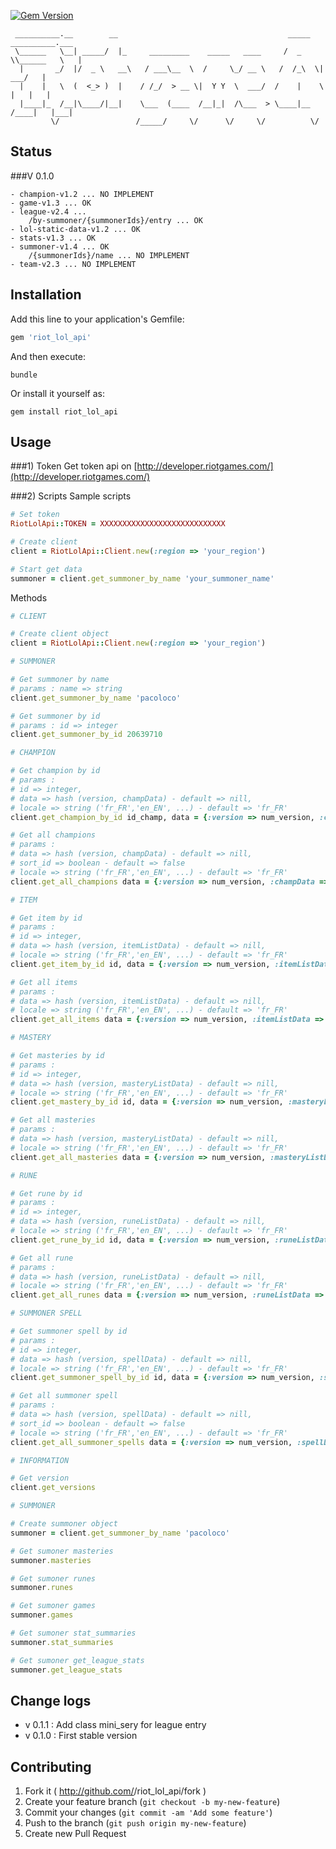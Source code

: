 [![Gem Version](https://badge.fury.io/rb/riot_lol_api.svg)](http://badge.fury.io/rb/riot_lol_api)

```
 __________.__        __                                      _____ __________.___ 
 \______   \__| _____/  |_     _________    _____   ____     /  _  \\______   \   |
  |       _/  |/  _ \   __\   / ___\__  \  /     \_/ __ \   /  /_\  \|     ___/   |
  |    |   \  (  <_> )  |    / /_/  > __ \|  Y Y  \  ___/  /    |    \    |   |   |
  |____|_  /__|\____/|__|    \___  (____  /__|_|  /\___  > \____|__  /____|   |___|
         \/                 /_____/     \/      \/     \/          \/              
```

## Status 

###V 0.1.0

```
- champion-v1.2 ... NO IMPLEMENT
- game-v1.3 ... OK
- league-v2.4 ... 
	/by-summoner/{summonerIds}/entry ... OK
- lol-static-data-v1.2 ... OK
- stats-v1.3 ... OK
- summoner-v1.4 ... OK
	/{summonerIds}/name ... NO IMPLEMENT
- team-v2.3 ... NO IMPLEMENT
```

## Installation

Add this line to your application's Gemfile:
```ruby
gem 'riot_lol_api'
```

And then execute:
```shell
bundle
```

Or install it yourself as:
```shell
gem install riot_lol_api
```

## Usage
###1) Token
Get token api on [http://developer.riotgames.com/](http://developer.riotgames.com/)

###2) Scripts
Sample scripts
```ruby
# Set token
RiotLolApi::TOKEN = XXXXXXXXXXXXXXXXXXXXXXXXXXXX

# Create client
client = RiotLolApi::Client.new(:region => 'your_region')

# Start get data
summoner = client.get_summoner_by_name 'your_summoner_name'

```

Methods
```ruby
# CLIENT

# Create client object
client = RiotLolApi::Client.new(:region => 'your_region')

# SUMMONER

# Get summoner by name
# params : name => string
client.get_summoner_by_name 'pacoloco'

# Get summoner by id
# params : id => integer
client.get_summoner_by_id 20639710

# CHAMPION

# Get champion by id
# params : 
# id => integer, 
# data => hash (version, champData) - default => nill, 
# locale => string ('fr_FR','en_EN', ...) - default => 'fr_FR'
client.get_champion_by_id id_champ, data = {:version => num_version, :champData => 'all'}, locale = 'fr_FR'

# Get all champions
# params :
# data => hash (version, champData) - default => nill, 
# sort_id => boolean - default => false
# locale => string ('fr_FR','en_EN', ...) - default => 'fr_FR'
client.get_all_champions data = {:version => num_version, :champData => 'all'}, sort_id = 'false', locale = 'fr_FR'

# ITEM

# Get item by id
# params :
# id => integer, 
# data => hash (version, itemListData) - default => nill,
# locale => string ('fr_FR','en_EN', ...) - default => 'fr_FR'
client.get_item_by_id id, data = {:version => num_version, :itemListData => 'all'}, locale = 'fr_FR'

# Get all items
# params :
# data => hash (version, itemListData) - default => nill, 
# locale => string ('fr_FR','en_EN', ...) - default => 'fr_FR'
client.get_all_items data = {:version => num_version, :itemListData => 'all'}, locale = 'fr_FR'

# MASTERY

# Get masteries by id
# params :
# id => integer, 
# data => hash (version, masteryListData) - default => nill, 
# locale => string ('fr_FR','en_EN', ...) - default => 'fr_FR'
client.get_mastery_by_id id, data = {:version => num_version, :masteryListData => 'all'}, locale = 'fr_FR'

# Get all masteries
# params :
# data => hash (version, masteryListData) - default => nill, 
# locale => string ('fr_FR','en_EN', ...) - default => 'fr_FR'
client.get_all_masteries data = {:version => num_version, :masteryListData => 'all'}, locale = 'fr_FR'

# RUNE

# Get rune by id
# params :
# id => integer, 
# data => hash (version, runeListData) - default => nill, 
# locale => string ('fr_FR','en_EN', ...) - default => 'fr_FR'
client.get_rune_by_id id, data = {:version => num_version, :runeListData => 'all'}, locale = 'fr_FR'

# Get all rune
# params : 
# data => hash (version, runeListData) - default => nill, 
# locale => string ('fr_FR','en_EN', ...) - default => 'fr_FR'
client.get_all_runes data = {:version => num_version, :runeListData => 'all'}, locale = 'fr_FR'

# SUMMONER SPELL

# Get summoner spell by id
# params :
# id => integer, 
# data => hash (version, spellData) - default => nill, 
# locale => string ('fr_FR','en_EN', ...) - default => 'fr_FR'
client.get_summoner_spell_by_id id, data = {:version => num_version, :spellData => 'all'}, locale = 'fr_FR'

# Get all summoner spell
# params : 
# data => hash (version, spellData) - default => nill, 
# sort_id => boolean - default => false
# locale => string ('fr_FR','en_EN', ...) - default => 'fr_FR'
client.get_all_summoner_spells data = {:version => num_version, :spellData => 'all'}, sort_id = 'false', locale = 'fr_FR'

# INFORMATION

# Get version
client.get_versions

# SUMMONER

# Create summoner object
summoner = client.get_summoner_by_name 'pacoloco'

# Get sumoner masteries
summoner.masteries

# Get sumoner runes
summoner.runes

# Get sumoner games
summoner.games

# Get sumoner stat_summaries
summoner.stat_summaries

# Get sumoner get_league_stats
summoner.get_league_stats

```

## Change logs

- v 0.1.1 : Add class mini_sery for league entry
- v 0.1.0 : First stable version

## Contributing

1. Fork it ( http://github.com/<my-github-username>/riot_lol_api/fork )
2. Create your feature branch (`git checkout -b my-new-feature`)
3. Commit your changes (`git commit -am 'Add some feature'`)
4. Push to the branch (`git push origin my-new-feature`)
5. Create new Pull Request
